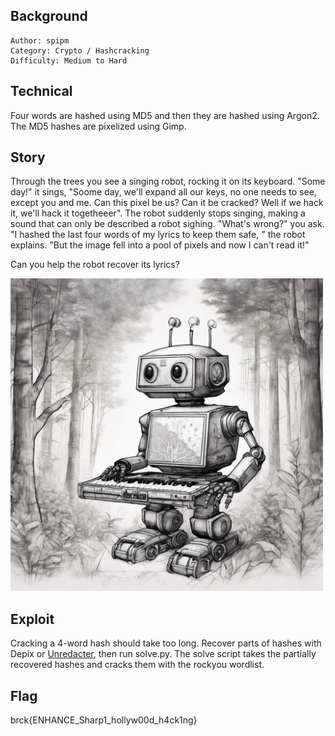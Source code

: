 ## Background

    Author: spipm
    Category: Crypto / Hashcracking
    Difficulty: Medium to Hard

## Technical

Four words are hashed using MD5 and then they are hashed using Argon2. The MD5 hashes are pixelized using Gimp.

## Story

Through the trees you see a singing robot, rocking it on its keyboard. "Some day!" it sings, "Soome day, we'll expand all our keys, no one needs to see, except you and me. Can this pixel be us? Can it be cracked? Well if we hack it, we'll hack it togetheeer". The robot suddenly stops singing, making a sound that can only be described a robot sighing. "What's wrong?" you ask. "I hashed the last four words of my lyrics to keep them safe, " the robot explains. "But the image fell into a pool of pixels and now I can't read it!"

Can you help the robot recover its lyrics?

<img src="./key-expansion.jpg" width="500">

## Exploit

Cracking a 4-word hash should take too long. Recover parts of hashes with Depix or [Unredacter](https://github.com/BishopFox/unredacter), then run solve.py. The solve script takes the partially recovered hashes and cracks them with the rockyou wordlist.

## Flag

brck{ENHANCE_Sharp1_hollyw00d_h4ck1ng}